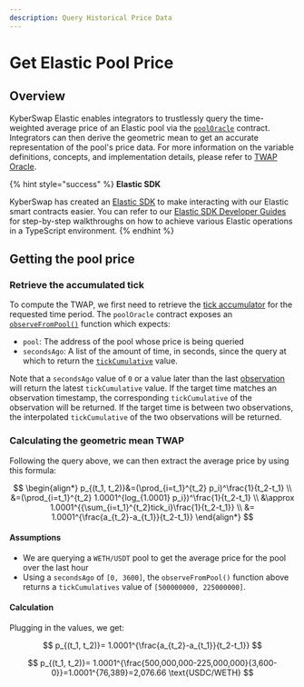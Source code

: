 ```yaml
---
description: Query Historical Price Data
---
```


# Get Elastic Pool Price

## Overview

KyberSwap Elastic enables integrators to trustlessly query the time-weighted average price of an Elastic pool via the [`poolOracle`](https://github.com/KyberNetwork/ks-elastic-sc/blob/main/contracts/oracle/PoolOracle.sol) contract. Integrators can then derive the geometric mean to get an accurate representation of the pool's price data. For more information on the variable definitions, concepts, and implementation details, please refer to [TWAP Oracle](../concepts/twap-oracle.md).

{% hint style="success" %}
**Elastic SDK**

KyberSwap has created an [Elastic SDK](https://github.com/KyberNetwork/ks-sdk-elastic) to make interacting with our Elastic smart contracts easier. You can refer to our [Elastic SDK Developer Guides](../../elastic-sdk/developer-guides/) for step-by-step walkthroughs on how to achieve various Elastic operations in a TypeScript environment.
{% endhint %}

## Getting the pool price

### Retrieve the accumulated tick

To compute the TWAP, we first need to retrieve the [tick accumulator](../concepts/twap-oracle.md#tick-accumulator) for the requested time period. The `poolOracle` contract exposes an [`observeFromPool()`](https://github.com/KyberNetwork/ks-elastic-sc/blob/main/contracts/oracle/PoolOracle.sol#L136) function which expects:

* `pool`: The address of the pool whose price is being queried
* `secondsAgo`: A list of the amount of time, in seconds, since the query at which to return the [`tickCumulative`](../concepts/twap-oracle.md#tick-accumulator) value.

Note that a `secondsAgo` value of `0` or a value later than the last [observation](../concepts/twap-oracle.md#observations) will return the latest `tickCumulative` value. If the target time matches an observation timestamp, the corresponding `tickCumulative` of the observation will be returned. If the target time is between two observations, the interpolated `tickCumulative` of the two observations will be returned.

### Calculating the geometric mean TWAP

Following the query above, we can then extract the average price by using this formula:

$$
\begin{align*}
p_{(t_1, t_2)}&=(\prod_{i=t_1}^{t_2} p_i)^\frac{1}{t_2-t_1} \\
&=(\prod_{i=t_1}^{t_2} 1.0001^{log_{1.0001} p_i})^\frac{1}{t_2-t_1} \\
&\approx 1.0001^{{\sum_{i=t_1}^{t_2}tick_i}\frac{1}{t_2-t_1}} \\
&= 1.0001^{\frac{a_{t_2}-a_{t_1}}{t_2-t_1}}
\end{align*}
$$

#### Assumptions

* We are querying a `WETH/USDT` pool to get the average price for the pool over the last hour
* Using a `secondsAgo` of `[0, 3600]`, the `observeFromPool()` function above returns a `tickCumulatives` value of `[500000000, 225000000]`.

#### Calculation

Plugging in the values, we get:

$$
p_{(t_1, t_2)}= 1.0001^{\frac{a_{t_2}-a_{t_1}}{t_2-t_1}}
$$

$$
p_{(t_1, t_2)}= 1.0001^{\frac{500,000,000-225,000,000}{3,600-0}}=1.0001^{76,389}=2,076.66 \text{USDC/WETH}
$$
